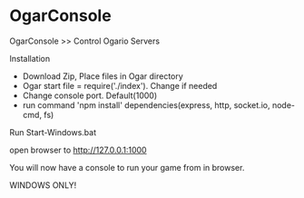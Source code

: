 # OgarConsole
OgarConsole >> Control Ogario Servers

Installation

- Download Zip, Place files in Ogar directory
- Ogar start file = require('./index'). Change if needed
- Change console port. Default(1000)
- run command 'npm install' dependencies(express, http, socket.io, node-cmd, fs)


Run Start-Windows.bat

open browser to http://127.0.0.1:1000

You will now have a console to run your game from in browser.

WINDOWS ONLY!
